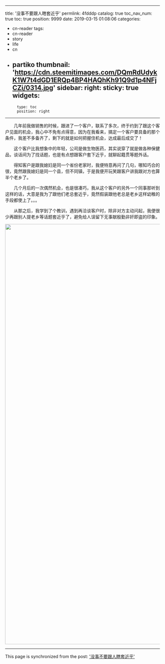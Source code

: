 
---
title: '没事不要跟人瞎套近乎'
permlink: 4fdddp
catalog: true
toc_nav_num: true
toc: true
position: 9999
date: 2019-03-15 01:08:06
categories:
- cn-reader
tags:
- cn-reader
- story
- life
- cn
- partiko
thumbnail: 'https://cdn.steemitimages.com/DQmRdUdykK1W7t4dGD1ERQp4BP4HAQhKh91Q9d1p4NFjCZi/0314.jpg'
sidebar:
    right:
        sticky: true
widgets:
    -
        type: toc
        position: right
---


<html>
<p>　　几年前我做销售的时候，跟进了一个客户，联系了多次，终于约到了跟这个客户见面的机会，我心中不免有点得意，因为在我看来，搞定一个客户要具备的那个条件，我差不多备齐了，剩下的就是如何把握住机会，达成最后成交了！</p>
<p>　　这个客户比我想象中的年轻，公司是做生物医药，其实说穿了就是做各种保健品，谈话间为了找话题，也是有点想跟客户套下近乎，就聊起籍贯等题外话。</p>
<p>　　得知客户是跟我媳妇是同一个省份老家时，我便特意再问了几句，哪知巧合的很，竟然跟我媳妇是同一个县，但不同镇，于是我便开玩笑跟客户讲我跟对方也算半个老乡了。</p>
<p>　　几个月后的一次偶然机会，也是很凑巧，我从这个客户的另外一个同事那听到这样的话，大意是我为了跟他们老总套近乎，竟然假装跟他老总是老乡这样幼稚的手段都使上了。。。</p>
<p>　　从那之后，我学到了个教训，遇到再洽谈客户时，除非对方主动问起，我便很少再跟别人提老乡等话题套近乎了，避免给人误留下无事献殷勤非奸即盗的印象。</p>
<p><img src="https://cdn.steemitimages.com/DQmRdUdykK1W7t4dGD1ERQp4BP4HAQhKh91Q9d1p4NFjCZi/0314.jpg" width="1024" height="1365"/></p>
</html>

- - -

This page is synchronized from the post: ['没事不要跟人瞎套近乎'](https://steemit.com/@rivalhw/4fdddp)

